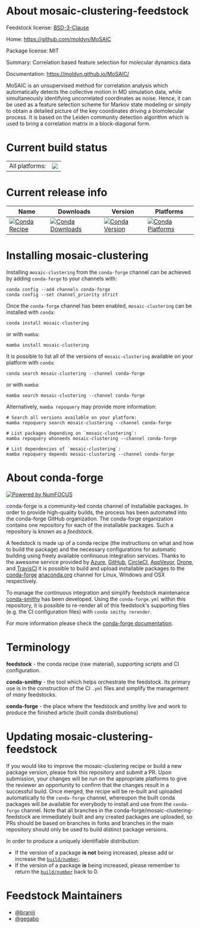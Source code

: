 About mosaic-clustering-feedstock
=================================

Feedstock license: [BSD-3-Clause](https://github.com/conda-forge/mosaic-clustering-feedstock/blob/main/LICENSE.txt)

Home: https://github.com/moldyn/MoSAIC

Package license: MIT

Summary: Correlation based feature selection for molecular dynamics data

Documentation: https://moldyn.github.io/MoSAIC/

MoSAIC is an unsupervised method for correlation analysis which
automatically detects the collective motion in MD simulation data, while
simultaneously identifying uncorrelated coordinates as noise. Hence, it can
be used as a feature selection scheme for Markov state modeling or simply
to obtain a detailed picture of the key coordinates driving a biomolecular
process. It is based on the Leiden community detection algorithm which is
used to bring a correlation matrix in a block-diagonal form.


Current build status
====================


<table><tr><td>All platforms:</td>
    <td>
      <a href="https://dev.azure.com/conda-forge/feedstock-builds/_build/latest?definitionId=16119&branchName=main">
        <img src="https://dev.azure.com/conda-forge/feedstock-builds/_apis/build/status/mosaic-clustering-feedstock?branchName=main">
      </a>
    </td>
  </tr>
</table>

Current release info
====================

| Name | Downloads | Version | Platforms |
| --- | --- | --- | --- |
| [![Conda Recipe](https://img.shields.io/badge/recipe-mosaic--clustering-green.svg)](https://anaconda.org/conda-forge/mosaic-clustering) | [![Conda Downloads](https://img.shields.io/conda/dn/conda-forge/mosaic-clustering.svg)](https://anaconda.org/conda-forge/mosaic-clustering) | [![Conda Version](https://img.shields.io/conda/vn/conda-forge/mosaic-clustering.svg)](https://anaconda.org/conda-forge/mosaic-clustering) | [![Conda Platforms](https://img.shields.io/conda/pn/conda-forge/mosaic-clustering.svg)](https://anaconda.org/conda-forge/mosaic-clustering) |

Installing mosaic-clustering
============================

Installing `mosaic-clustering` from the `conda-forge` channel can be achieved by adding `conda-forge` to your channels with:

```
conda config --add channels conda-forge
conda config --set channel_priority strict
```

Once the `conda-forge` channel has been enabled, `mosaic-clustering` can be installed with `conda`:

```
conda install mosaic-clustering
```

or with `mamba`:

```
mamba install mosaic-clustering
```

It is possible to list all of the versions of `mosaic-clustering` available on your platform with `conda`:

```
conda search mosaic-clustering --channel conda-forge
```

or with `mamba`:

```
mamba search mosaic-clustering --channel conda-forge
```

Alternatively, `mamba repoquery` may provide more information:

```
# Search all versions available on your platform:
mamba repoquery search mosaic-clustering --channel conda-forge

# List packages depending on `mosaic-clustering`:
mamba repoquery whoneeds mosaic-clustering --channel conda-forge

# List dependencies of `mosaic-clustering`:
mamba repoquery depends mosaic-clustering --channel conda-forge
```


About conda-forge
=================

[![Powered by
NumFOCUS](https://img.shields.io/badge/powered%20by-NumFOCUS-orange.svg?style=flat&colorA=E1523D&colorB=007D8A)](https://numfocus.org)

conda-forge is a community-led conda channel of installable packages.
In order to provide high-quality builds, the process has been automated into the
conda-forge GitHub organization. The conda-forge organization contains one repository
for each of the installable packages. Such a repository is known as a *feedstock*.

A feedstock is made up of a conda recipe (the instructions on what and how to build
the package) and the necessary configurations for automatic building using freely
available continuous integration services. Thanks to the awesome service provided by
[Azure](https://azure.microsoft.com/en-us/services/devops/), [GitHub](https://github.com/),
[CircleCI](https://circleci.com/), [AppVeyor](https://www.appveyor.com/),
[Drone](https://cloud.drone.io/welcome), and [TravisCI](https://travis-ci.com/)
it is possible to build and upload installable packages to the
[conda-forge](https://anaconda.org/conda-forge) [anaconda.org](https://anaconda.org/)
channel for Linux, Windows and OSX respectively.

To manage the continuous integration and simplify feedstock maintenance
[conda-smithy](https://github.com/conda-forge/conda-smithy) has been developed.
Using the ``conda-forge.yml`` within this repository, it is possible to re-render all of
this feedstock's supporting files (e.g. the CI configuration files) with ``conda smithy rerender``.

For more information please check the [conda-forge documentation](https://conda-forge.org/docs/).

Terminology
===========

**feedstock** - the conda recipe (raw material), supporting scripts and CI configuration.

**conda-smithy** - the tool which helps orchestrate the feedstock.
                   Its primary use is in the construction of the CI ``.yml`` files
                   and simplify the management of *many* feedstocks.

**conda-forge** - the place where the feedstock and smithy live and work to
                  produce the finished article (built conda distributions)


Updating mosaic-clustering-feedstock
====================================

If you would like to improve the mosaic-clustering recipe or build a new
package version, please fork this repository and submit a PR. Upon submission,
your changes will be run on the appropriate platforms to give the reviewer an
opportunity to confirm that the changes result in a successful build. Once
merged, the recipe will be re-built and uploaded automatically to the
`conda-forge` channel, whereupon the built conda packages will be available for
everybody to install and use from the `conda-forge` channel.
Note that all branches in the conda-forge/mosaic-clustering-feedstock are
immediately built and any created packages are uploaded, so PRs should be based
on branches in forks and branches in the main repository should only be used to
build distinct package versions.

In order to produce a uniquely identifiable distribution:
 * If the version of a package **is not** being increased, please add or increase
   the [``build/number``](https://docs.conda.io/projects/conda-build/en/latest/resources/define-metadata.html#build-number-and-string).
 * If the version of a package **is** being increased, please remember to return
   the [``build/number``](https://docs.conda.io/projects/conda-build/en/latest/resources/define-metadata.html#build-number-and-string)
   back to 0.

Feedstock Maintainers
=====================

* [@braniii](https://github.com/braniii/)
* [@gegabo](https://github.com/gegabo/)

